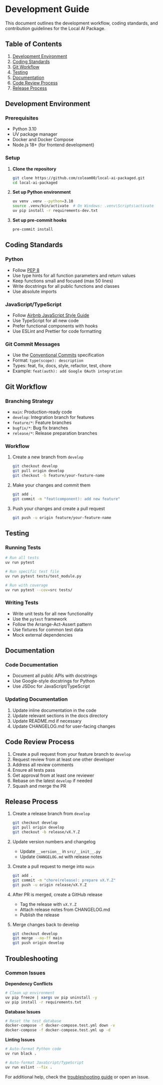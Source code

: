 # Development Guide

This document outlines the development workflow, coding standards, and contribution guidelines for the Local AI Package.

## Table of Contents
1. [Development Environment](#development-environment)
2. [Coding Standards](#coding-standards)
3. [Git Workflow](#git-workflow)
4. [Testing](#testing)
5. [Documentation](#documentation)
6. [Code Review Process](#code-review-process)
7. [Release Process](#release-process)

## Development Environment

### Prerequisites
- Python 3.10
- UV package manager
- Docker and Docker Compose
- Node.js 18+ (for frontend development)

### Setup

1. **Clone the repository**
   ```bash
   git clone https://github.com/coleam00/local-ai-packaged.git
   cd local-ai-packaged
   ```

2. **Set up Python environment**
   ```bash
   uv venv .venv --python=3.10
   source .venv/bin/activate  # On Windows: .venv\Scripts\activate
   uv pip install -r requirements-dev.txt
   ```

3. **Set up pre-commit hooks**
   ```bash
   pre-commit install
   ```

## Coding Standards

### Python
- Follow [PEP 8](https://www.python.org/dev/peps/pep-0008/)
- Use type hints for all function parameters and return values
- Keep functions small and focused (max 50 lines)
- Write docstrings for all public functions and classes
- Use absolute imports

### JavaScript/TypeScript
- Follow [Airbnb JavaScript Style Guide](https://github.com/airbnb/javascript)
- Use TypeScript for all new code
- Prefer functional components with hooks
- Use ESLint and Prettier for code formatting

### Git Commit Messages
- Use the [Conventional Commits](https://www.conventionalcommits.org/) specification
- Format: `type(scope): description`
- Types: feat, fix, docs, style, refactor, test, chore
- Example: `feat(auth): add Google OAuth integration`

## Git Workflow

### Branching Strategy
- `main`: Production-ready code
- `develop`: Integration branch for features
- `feature/*`: Feature branches
- `bugfix/*`: Bug fix branches
- `release/*`: Release preparation branches

### Workflow
1. Create a new branch from `develop`
   ```bash
   git checkout develop
   git pull origin develop
   git checkout -b feature/your-feature-name
   ```

2. Make your changes and commit them
   ```bash
   git add .
   git commit -m "feat(component): add new feature"
   ```

3. Push your changes and create a pull request
   ```bash
   git push -u origin feature/your-feature-name
   ```

## Testing

### Running Tests
```bash
# Run all tests
uv run pytest

# Run specific test file
uv run pytest tests/test_module.py

# Run with coverage
uv run pytest --cov=src tests/
```

### Writing Tests
- Write unit tests for all new functionality
- Use the `pytest` framework
- Follow the Arrange-Act-Assert pattern
- Use fixtures for common test data
- Mock external dependencies

## Documentation

### Code Documentation
- Document all public APIs with docstrings
- Use Google-style docstrings for Python
- Use JSDoc for JavaScript/TypeScript

### Updating Documentation
1. Update inline documentation in the code
2. Update relevant sections in the docs directory
3. Update README.md if necessary
4. Update CHANGELOG.md for user-facing changes

## Code Review Process

1. Create a pull request from your feature branch to `develop`
2. Request review from at least one other developer
3. Address all review comments
4. Ensure all tests pass
5. Get approval from at least one reviewer
6. Rebase on the latest `develop` if needed
7. Squash and merge the PR

## Release Process

1. Create a release branch from `develop`
   ```bash
   git checkout develop
   git pull origin develop
   git checkout -b release/vX.Y.Z
   ```

2. Update version numbers and changelog
   - Update `__version__` in `src/__init__.py`
   - Update `CHANGELOG.md` with release notes

3. Create a pull request to merge into `main`
   ```bash
   git add .
   git commit -m "chore(release): prepare vX.Y.Z"
   git push -u origin release/vX.Y.Z
   ```

4. After PR is merged, create a GitHub release
   - Tag the release with `vX.Y.Z`
   - Attach release notes from CHANGELOG.md
   - Publish the release

5. Merge changes back to develop
   ```bash
   git checkout develop
   git merge --no-ff main
   git push origin develop
   ```

## Troubleshooting

### Common Issues

**Dependency Conflicts**
```bash
# Clean up environment
uv pip freeze | xargs uv pip uninstall -y
uv pip install -r requirements.txt
```

**Database Issues**
```bash
# Reset the test database
docker-compose -f docker-compose.test.yml down -v
docker-compose -f docker-compose.test.yml up -d
```

**Linting Issues**
```bash
# Auto-format Python code
uv run black .

# Auto-format JavaScript/TypeScript
uv run eslint --fix .
```

For additional help, check the [troubleshooting guide](TROUBLESHOOTING.md) or open an issue.
